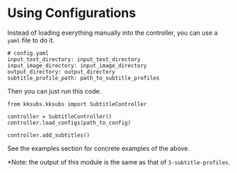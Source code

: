 # Using Configurations

Instead of loading everything manually into the controller, you can use a `yaml` file to do it.
```
# config.yaml
input_text_directory: input_text_directory
input_image_directory: input_image_directory
output_directory: output_directory
subtitle_profile_path: path_to_subtitle_profiles
```
Then you can just run this code.
```
from kksubs.kksubs import SubtitleController

controller = SubtitleController()
controller.load_configs(path_to_config)

controller.add_subtitles()
```
See the examples section for concrete examples of the above.

*Note: the output of this module is the same as that of `3-subtitle-profiles`.